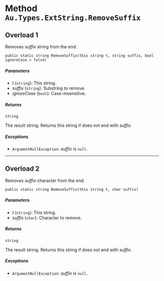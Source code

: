 # Method `Au.Types.ExtString.RemoveSuffix`

## Overload 1

Removes *suffix* string from the end.

```
public static string RemoveSuffix(this string t, string suffix, bool ignoreCase = false)
```

##### Parameters

- *t*  (`string`):
    This string.
- *suffix*  (`string`):
    Substring to remove.
- *ignoreCase*  (`bool`):
    Case-insensitive.

##### Returns

`string`

The result string. Returns this string if does not end with *suffix*.

##### Exceptions

- `ArgumentNullException`:
    *suffix* is `null`.

* * *

## Overload 2

Removes *suffix* character from the end.

```
public static string RemoveSuffix(this string t, char suffix)
```

##### Parameters

- *t*  (`string`):
    This string.
- *suffix*  (`char`):
    Character to remove.

##### Returns

`string`

The result string. Returns this string if does not end with *suffix*.

##### Exceptions

- `ArgumentNullException`:
    *suffix* is `null`.